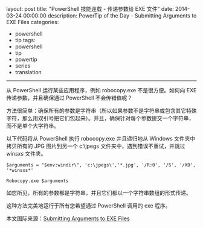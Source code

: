 ﻿layout: post
title: "PowerShell 技能连载 - 传递参数给 EXE 文件"
date: 2014-03-24 00:00:00
description: PowerTip of the Day - Submitting Arguments to EXE Files
categories:
- powershell
- tip
tags:
- powershell
- tip
- powertip
- series
- translation
---
从 PowerShell 运行某些应用程序，例如 robocopy.exe 不是很方便。如何向 EXE 传递参数，并且确保通过 PowerShell 不会传错值呢？

方法很简单：确保所有的参数是字符串（所以如果参数不是字符串或包含其它特殊字符，那么用双引号把它们包起来）。并且，确保针对每个参数提交一个字符串，而不是单个大字符串。

以下代码将从 PowerShell 执行 robocopy.exe 并且递归地从 Windows 文件夹中拷贝所有的 JPG 图片到另一个 c:\jpegs 文件夹中，遇到错误不重试，并跳过 *winsxs* 文件夹。

    $arguments = "$env:windir\", 'c:\jpegs\','*.jpg', '/R:0', '/S', '/XD', '*winsxs*'
      
    Robocopy.exe $arguments 

如您所见，所有的参数都是字符串，并且它们都以一个字符串数组的形式传递。

这种方法完美地运行于所有您希望通过 PowerShell 调用的 exe 程序。

<!--more-->
本文国际来源：[Submitting Arguments to EXE Files](http://powershell.com/cs/blogs/tips/archive/2014/03/24/submitting-arguments-to-exe-files.aspx)
